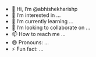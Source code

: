 - 👋 Hi, I’m @abhishekharishp
- 👀 I’m interested in ...
- 🌱 I’m currently learning ...
- 💞️ I’m looking to collaborate on ...
- 📫 How to reach me ...
- 😄 Pronouns: ...
- ⚡ Fun fact: ...

<!---
abhishekharishp/abhishekharishp is a ✨ special ✨ repository because its `README.md` (this file) appears on your GitHub profile.
You can click the Preview link to take a look at your changes.
--->
